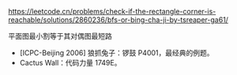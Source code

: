https://leetcode.cn/problems/check-if-the-rectangle-corner-is-reachable/solutions/2860236/bfs-or-bing-cha-ji-by-tsreaper-ga61/

平面图最小割等于其对偶图最短路

- [ICPC-Beijing 2006] 狼抓兔子：锣鼓 P4001，最经典的例题。
- Cactus Wall：代码力量 1749E。
